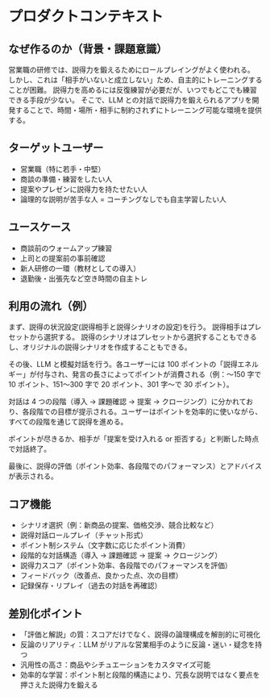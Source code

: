 # プロダクトコンテキスト

## なぜ作るのか（背景・課題意識）

営業職の研修では、説得力を鍛えるためにロールプレイングがよく使われる。
しかし、これは「相手がいないと成立しない」ため、自主的にトレーニングすることが困難。
説得力を高めるには反復練習が必要だが、いつでもどこでも練習できる手段が少ない。
そこで、LLM との対話で説得力を鍛えられるアプリを開発することで、時間・場所・相手に制約されずにトレーニング可能な環境を提供する。

## ターゲットユーザー

- 営業職（特に若手・中堅）
- 商談の準備・練習をしたい人
- 提案やプレゼンに説得力を持たせたい人
- 論理的な説明が苦手な人
  = コーチングなしでも自主学習したい人

## ユースケース

- 商談前のウォームアップ練習
- 上司との提案前の事前確認
- 新人研修の一環（教材としての導入）
- 退勤後・出張先など空き時間の自主トレ

## 利用の流れ（例）

まず、説得の状況設定(説得相手と説得シナリオの設定)を行う。
説得相手はプレセットから選択する。
説得のシナリオはプレセットから選択することもできるし、オリジナルの説得シナリオを作成することもできる。

その後、LLM と模擬対話を行う。各ユーザーには 100 ポイントの「説得エネルギー」が付与され、発言の長さによってポイントが消費される（例：〜150 字で 10 ポイント、151〜300 字で 20 ポイント、301 字〜で 30 ポイント）。

対話は 4 つの段階（導入 → 課題確認 → 提案 → クロージング）に分かれており、各段階での目標が提示される。ユーザーはポイントを効率的に使いながら、すべての段階を通じて説得を進める。

ポイントが尽きるか、相手が「提案を受け入れる or 拒否する」と判断した時点で対話終了。

最後に、説得の評価（ポイント効率、各段階でのパフォーマンス）とアドバイスが表示される。

## コア機能

- シナリオ選択（例：新商品の提案、価格交渉、競合比較など）
- 説得対話ロールプレイ（チャット形式）
- ポイント制システム（文字数に応じたポイント消費）
- 段階的な対話構造（導入 → 課題確認 → 提案 → クロージング）
- 説得力スコア（ポイント効率、各段階でのパフォーマンスを評価）
- フィードバック（改善点、良かった点、次の目標）
- 記録保存・リプレイ（過去の対話を再確認）

## 差別化ポイント

- 「評価と解説」の質：スコアだけでなく、説得の論理構成を解剖的に可視化
- 反論のリアリティ：LLM がリアルな営業相手のように反論・迷い・疑念を持つ
- 汎用性の高さ：商品やシチュエーションをカスタマイズ可能
- 効率的な学習：ポイント制と段階的構造により、冗長な説明ではなく要点を押さえた説得力を鍛える
